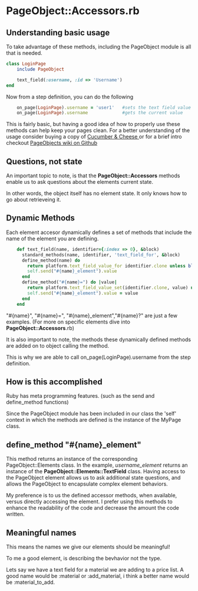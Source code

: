 # PageObject::Accessors.rb

## Understanding basic usage

To take advantage of these methods, including the PageObject module is all that is needed.

```ruby
class LoginPage
	include PageObject

	text_field(:username, :id => 'Username')
end

```

Now from a step definition, you can do the following

```ruby
	on_page(LoginPage).username = 'user1' 	#sets the text field value
	on_page(LoginPage).username				#gets the current value	
```

This is fairly basic, but having a good idea of how to properly use these methods can help keep your pages clean. 
For a better understanding of the usage consider buying a copy of [Cucumber & Cheese ](https://leanpub.com/cucumber_and_cheese) or for a brief intro checkout [PageObjects wiki on Github](https://github.com/cheezy/page-object/wiki/Get-me-started-right-now!)

## Questions, not state

An important topic to note, is that the **PageObject::Accessors** methods enable us to ask questions about the elements current state.

In other words, the object itself has no element state. It only knows how to go about retrieveing it. 

## Dynamic Methods

Each element accesor dynamically defines a set of methods that include the name of the element you are defining.

```ruby
	def text_field(name, identifier={:index => 0}, &block) 
      standard_methods(name, identifier, 'text_field_for', &block)
      define_method(name) do
        return platform.text_field_value_for identifier.clone unless block_given?
        self.send("#{name}_element").value
      end
      define_method("#{name}=") do |value|
        return platform.text_field_value_set(identifier.clone, value) unless block_given?
        self.send("#{name}_element").value = value
      end
	end
```

"#{name}", "#{name}=", "#{name}_element","#{name}?" are just a few examples. (For more on specific elements dive into **PageObject::Accessors**.rb)

It is also important to note, the methods these dynamically defined methods are added on to object calling the method. 

This is why we are able to call on_page(LoginPage).username from the step definition. 

## How is this accomplished

Ruby has meta programming features. (such as the send and define_method functions)

Since the PageObject module has been included in our class the 'self' context in which the methods are defined is the instance of the MyPage class. 

## define_method "#{name}_element"

This method returns an instance of the corresponding PageObject::Elements class. 
In the example, *username_element* returns an instance of the **PageObject::Elements::TextField** class.
Having access to the PageObject element allows us to ask additional state questions, and allows the PageObject to encapsulate complex element behaviors.

My preference is to us the defined accessor methods, when available, versus directly accessing the element.
I prefer using this methods to enhance the readability of the code and decrease the amount the code written. 

## Meaningful names

This means the names we give our elements should be meaningful! 

To me a good element, is describing the bevhavior not the type. 

Lets say we have a text field for a material we are adding to a price list. 
A good name would be :material or :add_material, i think a better name would be :material_to_add.